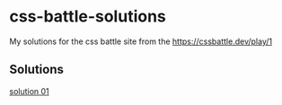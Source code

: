 # css-battle-solutions
My solutions for the css battle site from the https://cssbattle.dev/play/1

## Solutions
[solution 01](solution01.html)
